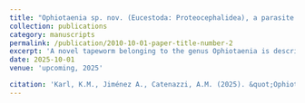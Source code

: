 ```yaml
---
title: "Ophiotaenia sp. nov. (Eucestoda: Proteocephalidea), a parasite of Telmatobius marmoratus (Anura: Telmatobiidae) in Eastern Peru"
collection: publications
category: manuscripts
permalink: /publication/2010-10-01-paper-title-number-2
excerpt: 'A novel tapeworm belonging to the genus Ophiotaenia is described from the small intestine of the Andean aquatic frog Telmatobius marmoratus Duméril and Bibron, 1841 (Anura: Telmatobiidae).'
date: 2025-10-01
venue: 'upcoming, 2025'

citation: 'Karl, K.M., Jiménez A., Catenazzi, A.M. (2025). &quot;Ophiotaenia sp. nov. (Eucestoda: Proteocephalidea), a parasite of Telmatobius marmoratus (Anura: Telmatobiidae) in Eastern Peru.&quot; <i>Parasitology</i>. 1(2).'
---
```

